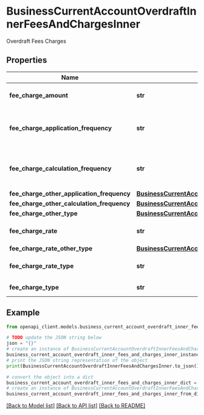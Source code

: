 # BusinessCurrentAccountOverdraftInnerFeesAndChargesInner

Overdraft Fees Charges

## Properties

Name | Type | Description | Notes
------------ | ------------- | ------------- | -------------
**fee_charge_amount** | **str** | Charge applied to tier | [optional] 
**fee_charge_application_frequency** | **str** | Frequency with which the rate, or amount is charged | [optional] 
**fee_charge_calculation_frequency** | **str** | Frequency with which the rate, or amount is calculated | [optional] 
**fee_charge_other_application_frequency** | [**BusinessCurrentAccountOverdraftInnerFeesAndChargesInnerFeeChargeOtherApplicationFrequency**](BusinessCurrentAccountOverdraftInnerFeesAndChargesInnerFeeChargeOtherApplicationFrequency.md) |  | [optional] 
**fee_charge_other_calculation_frequency** | [**BusinessCurrentAccountOverdraftInnerFeesAndChargesInnerFeeChargeOtherApplicationFrequency**](BusinessCurrentAccountOverdraftInnerFeesAndChargesInnerFeeChargeOtherApplicationFrequency.md) |  | [optional] 
**fee_charge_other_type** | [**BusinessCurrentAccountOverdraftInnerFeesAndChargesInnerFeeChargeOtherApplicationFrequency**](BusinessCurrentAccountOverdraftInnerFeesAndChargesInnerFeeChargeOtherApplicationFrequency.md) |  | [optional] 
**fee_charge_rate** | **str** | Fee charge rate applied to tier | [optional] 
**fee_charge_rate_other_type** | [**BusinessCurrentAccountOverdraftInnerFeesAndChargesInnerFeeChargeOtherApplicationFrequency**](BusinessCurrentAccountOverdraftInnerFeesAndChargesInnerFeeChargeOtherApplicationFrequency.md) |  | [optional] 
**fee_charge_rate_type** | **str** | Rate type other than EAR | [optional] 
**fee_charge_type** | **str** | Type of fee or charge | 

## Example

```python
from openapi_client.models.business_current_account_overdraft_inner_fees_and_charges_inner import BusinessCurrentAccountOverdraftInnerFeesAndChargesInner

# TODO update the JSON string below
json = "{}"
# create an instance of BusinessCurrentAccountOverdraftInnerFeesAndChargesInner from a JSON string
business_current_account_overdraft_inner_fees_and_charges_inner_instance = BusinessCurrentAccountOverdraftInnerFeesAndChargesInner.from_json(json)
# print the JSON string representation of the object
print(BusinessCurrentAccountOverdraftInnerFeesAndChargesInner.to_json())

# convert the object into a dict
business_current_account_overdraft_inner_fees_and_charges_inner_dict = business_current_account_overdraft_inner_fees_and_charges_inner_instance.to_dict()
# create an instance of BusinessCurrentAccountOverdraftInnerFeesAndChargesInner from a dict
business_current_account_overdraft_inner_fees_and_charges_inner_from_dict = BusinessCurrentAccountOverdraftInnerFeesAndChargesInner.from_dict(business_current_account_overdraft_inner_fees_and_charges_inner_dict)
```
[[Back to Model list]](../README.md#documentation-for-models) [[Back to API list]](../README.md#documentation-for-api-endpoints) [[Back to README]](../README.md)


